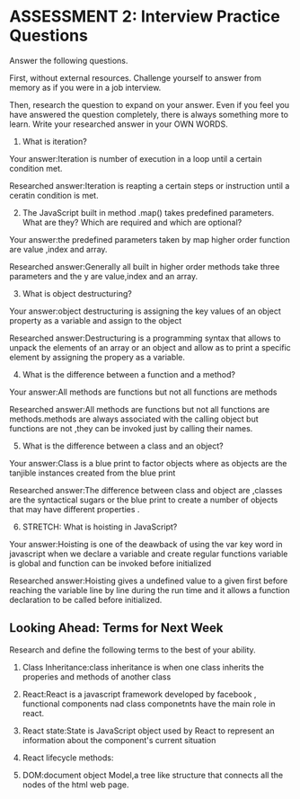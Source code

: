 # ASSESSMENT 2: Interview Practice Questions

Answer the following questions.

First, without external resources. Challenge yourself to answer from memory as if you were in a job interview.

Then, research the question to expand on your answer. Even if you feel you have answered the question completely, there is always something more to learn. Write your researched answer in your OWN WORDS.

1. What is iteration?

  Your answer:Iteration is number of execution in a loop until a certain condition met.

  Researched answer:Iteration is reapting a certain steps or instruction until a ceratin condition is met.

2. The JavaScript built in method .map() takes predefined parameters. What are they? Which are required and which are optional?

  Your answer:the predefined parameters taken by map higher order function are 
  value ,index and array.

  Researched answer:Generally all built in higher order methods take three parameters and the y are value,index and an array.



3. What is object destructuring?

  Your answer:object destructuring is assigning the key values of an object property as a variable and assign to the object

  Researched answer:Destructuring is a programming  syntax that allows to unpack the elements of an array or an object and allow as to print a specific element by assigning the propery as a variable.



4. What is the difference between a function and a method?

  Your answer:All methods are functions but not all functions are methods

  Researched answer:All methods are functions but not all functions are methods.methods are always associated with the calling object but functions are not ,they can be invoked just by calling their names.



5. What is the difference between a class and an object?

  Your answer:Class is a blue print to factor objects where as objects are the tanjible instances created from the blue print

  Researched answer:The difference between class and object are ,classes are the syntactical sugars or the blue print to create a number of objects that may have different properties .



6. STRETCH: What is hoisting in JavaScript?

  Your answer:Hoisting is one of the deawback of using the var key word in javascript when we declare a variable and create regular functions
  variable is global and function can be invoked before initialized 

  Researched answer:Hoisting gives a  undefined value  to a given first before reaching the variable line by line during the run time and it allows a function declaration to be called before initialized.
  

## Looking Ahead: Terms for Next Week

Research and define the following terms to the best of your ability.

1. Class Inheritance:class inheritance is when one class inherits the properies and methods of another class

2. React:React is a javascript framework developed by facebook , functional components nad class componetnts have the main role in react.

3. React state:State is JavaScript object used by React to represent an information about the component's current situation

4. React lifecycle methods:

5. DOM:document object Model,a tree like structure that connects all the nodes of the html web page.
